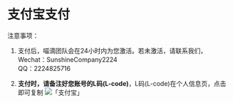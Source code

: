 # 支付宝支付

注意事项：

1. 支付后，喵滴团队会在24小时内为您激活。若未激活，请联系我们，  
Wechat：SunshineCompany2224  
QQ：2224825716  

2.  **支付时，请备注好您账号的L码(L-code)**，L码(L-code)在个人信息页，点击即可复制
![「支付宝」](https://sunshinesudio.com/pay/alipay.jpg)
